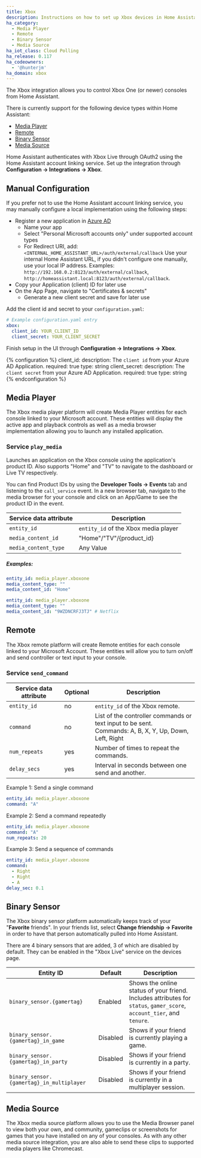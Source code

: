 ```yaml
---
title: Xbox
description: Instructions on how to set up Xbox devices in Home Assistant.
ha_category:
  - Media Player
  - Remote
  - Binary Sensor
  - Media Source
ha_iot_class: Cloud Polling
ha_release: 0.117
ha_codeowners:
  - '@hunterjm'
ha_domain: xbox
---
```


The Xbox integration allows you to control Xbox One (or newer) consoles from Home Assistant.

There is currently support for the following device types within Home Assistant:

- [Media Player](#media-player)
- [Remote](#remote)
- [Binary Sensor](#binary-sensor)
- [Media Source](#media-source)

Home Assistant authenticates with Xbox Live through OAuth2 using the Home Assistant account linking service. Set up the integration through **Configuration -> Integrations -> Xbox**.

## Manual Configuration

If you prefer not to use the Home Assistant account linking service, you may manually configure a local implementation using the following steps:

- Register a new application in [Azure AD](https://portal.azure.com/#blade/Microsoft_AAD_RegisteredApps/ApplicationsListBlade)
  - Name your app
  - Select "Personal Microsoft accounts only" under supported account types
  - For Redirect URI, add: `<INTERNAL_HOME_ASSISTANT_URL>/auth/external/callback`
  Use your internal Home Assistant URL, if you didn't configure one manually, use your local IP address. Examples: `http://192.168.0.2:8123/auth/external/callback`, `http://homeassistant.local:8123/auth/external/callback`.
- Copy your Application (client) ID for later use
- On the App Page, navigate to "Certificates & secrets"
  - Generate a new client secret and save for later use

Add the client id and secret to your `configuration.yaml`:

```yaml
# Example configuration.yaml entry
xbox:
  client_id: YOUR_CLIENT_ID
  client_secret: YOUR_CLIENT_SECRET
```

Finish setup in the UI through **Configuration -> Integrations -> Xbox**.

{% configuration %}
client_id:
  description: The `client id` from your Azure AD Application.
  required: true
  type: string
client_secret:
  description: The `client secret` from your Azure AD Application.
  required: true
  type: string
{% endconfiguration %}

## Media Player

The Xbox media player platform will create Media Player entities for each console linked to your Microsoft account. These entities will display the active app and playback controls as well as a media browser implementation allowing you to launch any installed application.

### Service `play_media`

Launches an application on the Xbox console using the application's product ID. Also supports "Home" and "TV" to navigate to the dashboard or Live TV respectively.

You can find Product IDs by using the **Developer Tools -> Events** tab and listening to the `call_service` event. In a new browser tab, navigate to the media browser for your console and click on an App/Game to see the product ID in the event.

| Service data attribute | Description                           |
| ---------------------- | --------------------------------------|
| `entity_id`            | `entity_id` of the Xbox media player  |
| `media_content_id`   | "Home"/"TV"/{product_id}                |
| `media_content_type` | Any Value                               |

##### Examples:

```yaml
entity_id: media_player.xboxone
media_content_type: ""
media_content_id: "Home"
```

```yaml
entity_id: media_player.xboxone
media_content_type: ""
media_content_id: "9WZDNCRFJ3TJ" # Netflix
```

## Remote

The Xbox remote platform will create Remote entities for each console linked to your Microsoft Account. These entities will allow you to turn on/off and send controller or text input to your console.

### Service `send_command`

| Service data attribute | Optional | Description                                                            |
| ---------------------- | -------- | ---------------------------------------------------------------------- |
| `entity_id`            | no       | `entity_id` of the Xbox remote.                                                      |
| `command`              | no       | List of the controller commands or text input to be sent.<br />Commands: A, B, X, Y, Up, Down, Left, Right |
| `num_repeats`          | yes      | Number of times to repeat the commands.                                |
| `delay_secs`           | yes      | Interval in seconds between one send and another.                      |

Example 1: Send a single command

```yaml
entity_id: media_player.xboxone
command: "A"
```

Example 2: Send a command repeatedly

```yaml
entity_id: media_player.xboxone
command: "A"
num_repeats: 20
```

Example 3: Send a sequence of commands

```yaml
entity_id: media_player.xboxone
command:
  - Right
  - Right
  - A
delay_sec: 0.1
```

## Binary Sensor

The Xbox binary sensor platform automatically keeps track of your "**Favorite** friends". In your friends list, select **Change friendship -> Favorite** in order to have that person automatically pulled into Home Assistant.

There are 4 binary sensors that are added, 3 of which are disabled by default. They can be enabled in the "Xbox Live" service on the devices page.

| Entity ID | Default | Description                                                                                                                                                   |
| ----------------------------------------- | -------- | ---------------------------------------------------------------------------------------------------------------------------- |
| `binary_sensor.{gamertag}`                | Enabled  | Shows the online status of your friend.<br />Includes attributes for `status`, `gamer_score`, `account_tier`, and `tenure`.  |
| `binary_sensor.{gamertag}_in_game`        | Disabled | Shows if your friend is currently playing a game.                                                                            |
| `binary_sensor.{gamertag}_in_party`       | Disabled | Shows if your friend is currently in a party.                                                                                |
| `binary_sensor.{gamertag}_in_multiplayer` | Disabled | Shows if your friend is currently in a multiplayer session.                                                                  |

## Media Source

The Xbox media source platform allows you to use the Media Browser panel to view both your own, and community, gameclips or screenshots for games that you have installed on any of your consoles. As with any other media source integration, you are also able to send these clips to supported media players like Chromecast.
